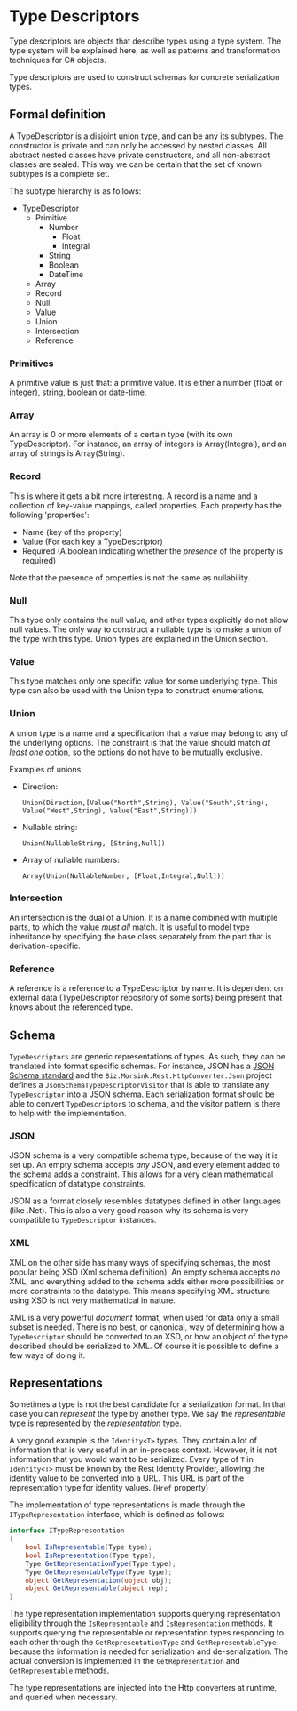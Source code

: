 # Type Descriptors
Type descriptors are objects that describe types using a type system.
The type system will be explained here, as well as patterns and transformation techniques for C# objects.

Type descriptors are used to construct schemas for concrete serialization types.

## Formal definition
A TypeDescriptor is a disjoint union type, and can be any its subtypes. 
The constructor is private and can only be accessed by nested classes. 
All abstract nested classes have private constructors, and all non-abstract classes are sealed.
This way we can be certain that the set of known subtypes is a complete set.

The subtype hierarchy is as follows:
* TypeDescriptor
  * Primitive
    * Number
      * Float
      * Integral
    * String
    * Boolean
    * DateTime
  * Array
  * Record
  * Null
  * Value
  * Union
  * Intersection
  * Reference

### Primitives
A primitive value is just that: a primitive value.
It is either a number (float or integer), string, boolean or date-time.

### Array
An array is 0 or more elements of a certain type (with its own TypeDescriptor).
For instance, an array of integers is Array(Integral), and an array of strings is Array(String).

### Record
This is where it gets a bit more interesting. 
A record is a name and a collection of key-value mappings, called properties.
Each property has the following 'properties':
* Name (key of the property)
* Value (For each key a TypeDescriptor)
* Required (A boolean indicating whether the _presence_ of the property is required)

Note that the presence of properties is not the same as nullability.

### Null
This type only contains the null value, and other types explicitly do not allow null values.
The only way to construct a nullable type is to make a union of the type with this type.
Union types are explained in the Union section.

### Value
This type matches only one specific value for some underlying type.
This type can also be used with the Union type to construct enumerations.

### Union
A union type is a name and a specification that a value may belong to any of the underlying options. 
The constraint is that the value should match _at least one_ option, so the options do not have to be mutually exclusive.

Examples of unions:
* Direction: 

  `Union(Direction,[Value("North",String), Value("South",String), Value("West",String), Value("East",String)])`

* Nullable string: 

  `Union(NullableString, [String,Null])`

* Array of nullable numbers: 

  `Array(Union(NullableNumber, [Float,Integral,Null]))`

### Intersection
An intersection is the dual of a Union.
It is a name combined with multiple parts, to which the value _must all_ match. 
It is useful to model type inheritance by specifying the base class separately from the part that is derivation-specific.

### Reference
A reference is a reference to a TypeDescriptor by name.
It is dependent on external data (TypeDescriptor repository of some sorts) being present that knows about the referenced type.

## Schema
`TypeDescriptors` are generic representations of types. 
As such, they can be translated into format specific schemas.
For instance, JSON has a [JSON Schema standard](http://json-schema.org/) and the `Biz.Morsink.Rest.HttpConverter.Json` project defines a `JsonSchemaTypeDescriptorVisitor` that is able to translate any `TypeDescriptor` into a JSON schema.
Each serialization format should be able to convert `TypeDescriptor`s to schema, and the visitor pattern is there to help with the implementation.

### JSON
JSON schema is a very compatible schema type, because of the way it is set up.
An empty schema accepts _any_ JSON, and every element added to the schema adds a constraint.
This allows for a very clean mathematical specification of datatype constraints.

JSON as a format closely resembles datatypes defined in other languages (like .Net).
This is also a very good reason why its schema is very compatible to `TypeDescriptor` instances.

### XML
XML on the other side has many ways of specifying schemas, the most popular being XSD (Xml schema definition).
An empty schema accepts _no_ XML, and everything added to the schema adds either more possibilities or more constraints to the datatype.
This means specifying XML structure using XSD is not very mathematical in nature.

XML is a very powerful _document_ format, when used for data only a small subset is needed.
There is no best, or canonical, way of determining how a `TypeDescriptor` should be converted to an XSD, or how an object of the type described should be serialized to XML.
Of course it is possible to define a few ways of doing it.

## Representations
Sometimes a type is not the best candidate for a serialization format.
In that case you can _represent_ the type by another type.
We say the _representable_ type is represented by the _representation_ type.

A very good example is the `Identity<T>` types. 
They contain a lot of information that is very useful in an in-process context.
However, it is not information that you would want to be serialized. 
Every type of `T` in `Identity<T>` must be known by the Rest Identity Provider, allowing the identity value to be converted into a URL.
This URL is part of the representation type for identity values. (`Href` property)

The implementation of type representations is made through the `ITypeRepresentation` interface, which is defined as follows:

```csharp
interface ITypeRepresentation
{
    bool IsRepresentable(Type type);
    bool IsRepresentation(Type type);
    Type GetRepresentationType(Type type);
    Type GetRepresentableType(Type type);
    object GetRepresentation(object obj);
    object GetRepresentable(object rep);
}
```

The type representation implementation supports querying representation eligibility through the `IsRepresentable` and `IsRepresentation` methods. 
It supports querying the representable or representation types responding to each other through the `GetRepresentationType` and `GetRepresentableType`, because the information is needed for serialization and de-serialization.
The actual conversion is implemented in the `GetRepresentation` and `GetRepresentable` methods.

The type representations are injected into the Http converters at runtime, and queried when necessary.
